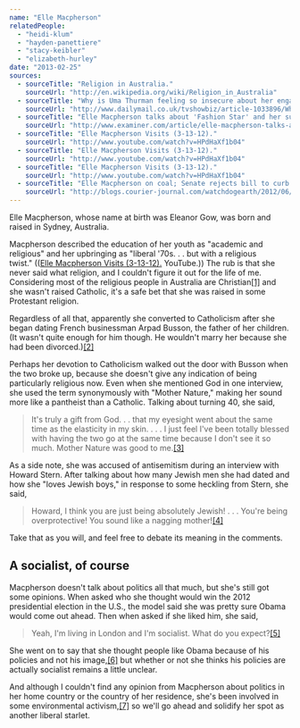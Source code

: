 ```yaml
---
name: "Elle Macpherson"
relatedPeople:
  - "heidi-klum"
  - "hayden-panettiere"
  - "stacy-keibler"
  - "elizabeth-hurley"
date: "2013-02-25"
sources:
  - sourceTitle: "Religion in Australia."
    sourceUrl: "http://en.wikipedia.org/wiki/Religion_in_Australia"
  - sourceTitle: "Why is Uma Thurman feeling so insecure about her engagement to Arpad 'Arki' Busson?"
    sourceUrl: "http://www.dailymail.co.uk/tvshowbiz/article-1033896/Why-Uma-Thurman-feeling-insecure-engagement-Arpad-Arki-Busson.html"
  - sourceTitle: "Elle Macpherson talks about 'Fashion Star' and her supermodel detour."
    sourceUrl: "http://www.examiner.com/article/elle-macpherson-talks-about-fashion-star-and-her-supermodel-detour"
  - sourceTitle: "Elle Macpherson Visits (3-13-12)."
    sourceUrl: "http://www.youtube.com/watch?v=HPdHaXf1b04"
  - sourceTitle: "Elle Macpherson Visits (3-13-12)."
    sourceUrl: "http://www.youtube.com/watch?v=HPdHaXf1b04"
  - sourceTitle: "Elle Macpherson Visits (3-13-12)."
    sourceUrl: "http://www.youtube.com/watch?v=HPdHaXf1b04"
  - sourceTitle: "Elle Macpherson on coal; Senate rejects bill to curb EPA on mercury."
    sourceUrl: "http://blogs.courier-journal.com/watchdogearth/2012/06/20/elle-macpherson-on-coal-senate-rejects-bill-to-curb-epa-on-mercury/"
---
```


Elle Macpherson, whose name at birth was Eleanor Gow, was born and raised in Sydney, Australia.

Macpherson described the education of her youth as "academic and religious" and her upbringing as "liberal '70s. . . but with a religious twist." (([Elle Macpherson Visits (3-13-12).](http://www.youtube.com/watch?v=HPdHaXf1b04) YouTube.)) The rub is that she never said what religion, and I couldn't figure it out for the life of me. Considering most of the religious people in Australia are Christian<a class="source-citation" href="http://en.wikipedia.org/wiki/Religion_in_Australia" title="Religion in Australia.">[1]</a> and she wasn't raised Catholic, it's a safe bet that she was raised in some Protestant religion.

Regardless of all that, apparently she converted to Catholicism after she began dating French businessman Arpad Busson, the father of her children. (It wasn't quite enough for him though. He wouldn't marry her because she had been divorced.)<a class="source-citation" href="http://www.dailymail.co.uk/tvshowbiz/article-1033896/Why-Uma-Thurman-feeling-insecure-engagement-Arpad-Arki-Busson.html" title="Why is Uma Thurman feeling so insecure about her engagement to Arpad &apos;Arki&apos; Busson?">[2]</a>

Perhaps her devotion to Catholicism walked out the door with Busson when the two broke up, because she doesn't give any indication of being particularly religious now. Even when she mentioned God in one interview, she used the term synonymously with "Mother Nature," making her sound more like a pantheist than a Catholic. Talking about turning 40, she said,

>It's truly a gift from God. . . that my eyesight went about the same time as the elasticity in my skin. . . . I just feel I've been totally blessed with having the two go at the same time because I don't see it so much. Mother Nature was good to me.<a class="source-citation" href="http://www.examiner.com/article/elle-macpherson-talks-about-fashion-star-and-her-supermodel-detour" title="Elle Macpherson talks about &apos;Fashion Star&apos; and her supermodel detour.">[3]</a>

As a side note, she was accused of antisemitism during an interview with Howard Stern. After talking about how many Jewish men she had dated and how she "loves Jewish boys," in response to some heckling from Stern, she said,

>Howard, I think you are just being absolutely Jewish! . . . You're being overprotective! You sound like a nagging mother!<a class="source-citation" href="http://www.youtube.com/watch?v=HPdHaXf1b04" title="Elle Macpherson Visits (3-13-12).">[4]</a>

Take that as you will, and feel free to debate its meaning in the comments.


## A socialist, of course

Macpherson doesn't talk about politics all that much, but she's still got some opinions. When asked who she thought would win the 2012 presidential election in the U.S., the model said she was pretty sure Obama would come out ahead. Then when asked if she liked him, she said,

>Yeah, I'm living in London and I'm socialist. What do you expect?<a class="source-citation" href="http://www.youtube.com/watch?v=HPdHaXf1b04" title="Elle Macpherson Visits (3-13-12).">[5]</a>

She went on to say that she thought people like Obama because of his policies and not his image,<a class="source-citation" href="http://www.youtube.com/watch?v=HPdHaXf1b04" title="Elle Macpherson Visits (3-13-12).">[6]</a> but whether or not she thinks his policies are actually socialist remains a little unclear.

And although I couldn't find any opinion from Macpherson about politics in her home country or the country of her residence, she's been involved in some environmental activism,<a class="source-citation" href="http://blogs.courier-journal.com/watchdogearth/2012/06/20/elle-macpherson-on-coal-senate-rejects-bill-to-curb-epa-on-mercury/" title="Elle Macpherson on coal; Senate rejects bill to curb EPA on mercury.">[7]</a> so we'll go ahead and solidify her spot as another liberal starlet.